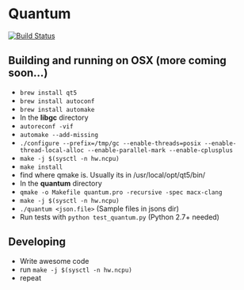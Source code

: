# Quantum

[![Build Status](https://travis-ci.org/trost-lang/quantum.svg?branch=master)](https://travis-ci.org/trost-lang/quantum)

## Building and running on OSX (more coming soon...)
- ``` brew install qt5 ```
- ``` brew install autoconf ```
- ``` brew install automake ```
- In the **libgc** directory
- ``` autoreconf -vif ```
- ``` automake --add-missing ```
- ``` ./configure --prefix=/tmp/gc --enable-threads=posix --enable-thread-local-alloc --enable-parallel-mark --enable-cplusplus ```
- ``` make -j $(sysctl -n hw.ncpu) ```
- ``` make install ```
- find where qmake is. Usually its in /usr/local/opt/qt5/bin/
- In the **quantum** directory
- ``` qmake -o Makefile quantum.pro -recursive -spec macx-clang ```
- ``` make -j $(sysctl -n hw.ncpu) ```
- ``` ./quantum <json.file> ``` (Sample files in jsons dir)
- Run tests with ``` python test_quantum.py ``` (Python 2.7+ needed)

## Developing
- Write awesome code
- run ``` make -j $(sysctl -n hw.ncpu) ```
- repeat

